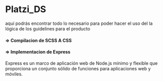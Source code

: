 # Platzi_DS
aquí podrás encontrar todo lo necesario para poder hacer el uso del la lógica de los guidelines para el producto
#### => Compilacion de SCSS A CSS
#### => Implementacion de Express
Express es un marco de aplicación web de Node.js mínimo y flexible que proporciona un conjunto sólido de funciones para aplicaciones web y móviles.
